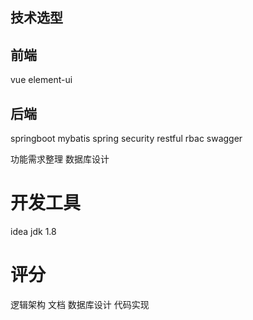 ## 技术选型
## 前端
vue
element-ui

## 后端
springboot
mybatis
spring security
restful
rbac
swagger

功能需求整理
数据库设计



# 开发工具
idea
jdk 1.8

# 评分
逻辑架构
文档
数据库设计
代码实现

<!--stackedit_data:
eyJoaXN0b3J5IjpbLTg2MjQ5NDA2NywtMTU5NDg1MTI3NiwtMT
EzNjEyNzY1Nl19
-->